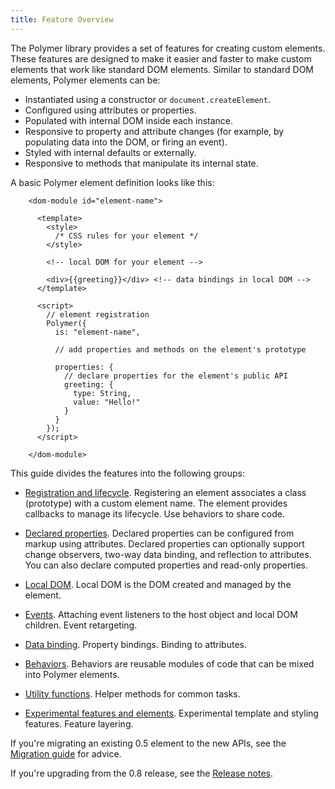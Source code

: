 ```yaml
---
title: Feature Overview
---
```


The Polymer library provides a set of features for creating custom elements. These features are designed
to make it easier and faster to make custom elements that work like standard DOM elements. Similar to standard DOM elements, Polymer elements can be:

* Instantiated using a constructor or `document.createElement`.
* Configured using attributes or properties.
* Populated with internal DOM inside each instance.
* Responsive to property and attribute changes (for example, by populating data into the DOM, or firing an event).
* Styled with internal defaults or externally.
* Responsive to methods that manipulate its internal state.

A basic Polymer element definition looks like this:

```
    <dom-module id="element-name">

      <template>
        <style>
          /* CSS rules for your element */
        </style>

        <!-- local DOM for your element -->

        <div>{{greeting}}</div> <!-- data bindings in local DOM -->
      </template>

      <script>
        // element registration
        Polymer({
          is: "element-name",

          // add properties and methods on the element's prototype

          properties: {
            // declare properties for the element's public API
            greeting: {
              type: String,
              value: "Hello!"
            }
          }
        });
      </script>

    </dom-module>
```


This guide divides the features into the following groups:

*   [Registration and lifecycle](registering-elements). Registering an
    element associates a class (prototype) with a custom element name. The
    element provides callbacks to manage its lifecycle. Use behaviors to
    share code.

*   [Declared properties](properties). Declared properties can be
    configured from markup using attributes. Declared properties can optionally
    support change observers, two-way data binding, and reflection to attributes.
    You can also declare computed properties and read-only properties.

*   [Local DOM](local-dom). Local DOM is the DOM created and managed by the element.

*   [Events](events). Attaching event listeners to the host object
    and local DOM children. Event retargeting.

*   [Data binding](data-binding). Property bindings. Binding to attributes.

*   [Behaviors](behaviors). Behaviors are reusable modules of code that can be
    mixed into Polymer elements.

*   [Utility functions](utility-functions). Helper methods for common tasks.

*   [Experimental features and elements](experimental). Experimental template and styling features.
    Feature layering.

If you're migrating an existing 0.5 element to the new APIs, see the [Migration guide](/1.0/docs/migration)
for advice.

If you're upgrading from the 0.8 release, see the [Release notes](/1.0/docs/release-notes).
